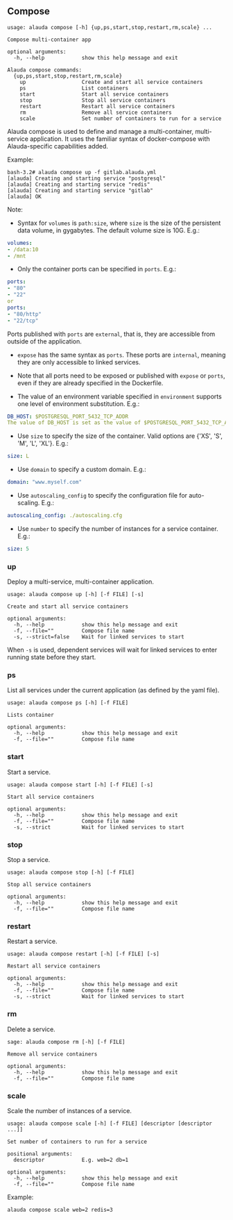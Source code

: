 ## Compose

```
usage: alauda compose [-h] {up,ps,start,stop,restart,rm,scale} ...

Compose multi-container app

optional arguments:
  -h, --help            show this help message and exit

Alauda compose commands:
  {up,ps,start,stop,restart,rm,scale}
    up                  Create and start all service containers
    ps                  List containers
    start               Start all service containers
    stop                Stop all service containers
    restart             Restart all service containers
    rm                  Remove all service containers
    scale               Set number of containers to run for a service
```


Alauda compose is used to define and manage a multi-container, multi-service application. It uses the familiar syntax of docker-compose with Alauda-specific capabilities added.

Example:

```
bash-3.2# alauda compose up -f gitlab.alauda.yml
[alauda] Creating and starting service "postgresql"
[alauda] Creating and starting service "redis"
[alauda] Creating and starting service "gitlab"
[alauda] OK
```



Note:

* Syntax for `volumes` is `path:size`, where `size` is the size of the persistent data volume, in gygabytes. The default volume size is 10G. E.g.:

```yaml
volumes:
- /data:10
- /mnt
```


* Only the container ports can be specified in `ports`. E.g.:

```yaml
ports:
- "80"
- "22"
or
ports:
- "80/http"
- "22/tcp"
```

Ports published with `ports` are `external`, that is, they are accessible from outside of the application.


* `expose` has the same syntax as `ports`. These ports are `internal`, meaning they are only accessible to linked services.


* Note that all ports need to be exposed or published with `expose` or `ports`, even if they are already specified in the Dockerfile.


* The value of an environment variable specified in `environment` supports one level of environment substitution. E.g.:

```yaml
DB_HOST: $POSTGRESQL_PORT_5432_TCP_ADDR
The value of DB_HOST is set as the value of $POSTGRESQL_PORT_5432_TCP_ADDR in the current environment.

```

* Use `size` to specify the size of the container. Valid options are {'XS', 'S', 'M', 'L', 'XL'}. E.g.:

```yaml
size: L
```

* Use `domain` to specify a custom domain. E.g.:

```yaml
domain: "www.myself.com"
```

* Use `autoscaling_config` to specify the configuration file for auto-scaling. E.g.:

```yaml
autoscaling_config: ./autoscaling.cfg
```

* Use `number` to specify the number of instances for a service container. E.g.:

```yaml
size: 5
```


### up

Deploy a multi-service, multi-container application.

```
usage: alauda compose up [-h] [-f FILE] [-s]

Create and start all service containers

optional arguments:
  -h, --help            show this help message and exit
  -f, --file=""         Compose file name
  -s, --strict=false    Wait for linked services to start
```

When `-s` is used, dependent services will wait for linked services to enter running state before they start.


### ps
List all services under the current application (as defined by the yaml file).

```
usage: alauda compose ps [-h] [-f FILE]

Lists container

optional arguments:
  -h, --help            show this help message and exit
  -f, --file=""         Compose file name
```


### start

Start a service.

```
usage: alauda compose start [-h] [-f FILE] [-s]

Start all service containers

optional arguments:
  -h, --help            show this help message and exit
  -f, --file=""         Compose file name
  -s, --strict          Wait for linked services to start
```




### stop

Stop a service.


```
usage: alauda compose stop [-h] [-f FILE]

Stop all service containers

optional arguments:
  -h, --help            show this help message and exit
  -f, --file=""         Compose file name
```


### restart

Restart a service.

```
usage: alauda compose restart [-h] [-f FILE] [-s]

Restart all service containers

optional arguments:
  -h, --help            show this help message and exit
  -f, --file=""         Compose file name
  -s, --strict          Wait for linked services to start
```


### rm
Delete a service.

```
sage: alauda compose rm [-h] [-f FILE]

Remove all service containers

optional arguments:
  -h, --help            show this help message and exit
  -f, --file=""         Compose file name
```


### scale

Scale the number of instances of a service.


```
usage: alauda compose scale [-h] [-f FILE] [descriptor [descriptor ...]]

Set number of containers to run for a service

positional arguments:
  descriptor            E.g. web=2 db=1

optional arguments:
  -h, --help            show this help message and exit
  -f, --file=""         Compose file name
```


Example:

`alauda compose scale web=2 redis=3`






